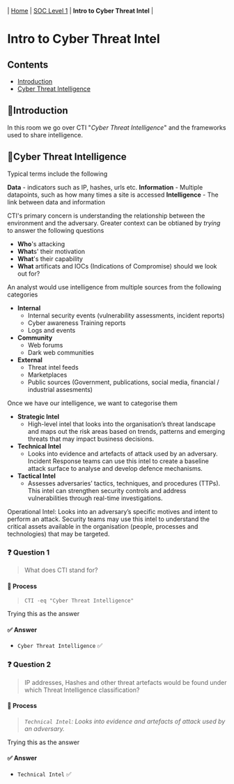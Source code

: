 | [Home](../README.md) | [SOC Level 1](../SOClevel1.md) | **Intro to Cyber Threat Intel** |

# Intro to Cyber Threat Intel

## Contents
- [Introduction](#introduction)
- [Cyber Threat Intelligence](#cyberthreatintelligence)


## 📘Introduction

In this room we go over CTI "_Cyber Threat Intelligence_" and the frameworks used to share intelligence. 


## 📘Cyber Threat Intelligence

Typical terms include the following

**Data** - indicators such as IP, hashes, urls etc.
**Information** - Multiple datapoints, such as how many times a site is accessed
**Intelligence** - The link between data and information

CTI's primary concern is understanding the relationship between the environment and the adversary. Greater context can be obtianed by _trying_ to answer the following questions
- **Who**'s attacking
- **What**s' their motivation
- **What**'s their capability
- **What** artificats and IOCs (Indications of Compromise) should we look out for?

An analyst would use intelligence from multiple sources from the following categories
- **Internal**
  - Internal security events (vulnerability assessments, incident reports)
  - Cyber awareness Training reports
  - Logs and events
- **Community**
  - Web forums
  - Dark web communities
- **External**
  - Threat intel feeds
  - Marketplaces
  - Public sources (Government, publications, social media, financial / industrial assesments)

Once we have our intelligence, we want to categorise them
- **Strategic Intel**
  - High-level intel that looks into the organisation’s threat landscape and maps out the risk areas based on trends, patterns and emerging threats that may impact business decisions.
- **Technical Intel**
  - Looks into evidence and artefacts of attack used by an adversary. Incident Response teams can use this intel to create a baseline attack surface to analyse and develop defence mechanisms.
- **Tactical Intel**
  - Assesses adversaries’ tactics, techniques, and procedures (TTPs). This intel can strengthen security controls and address vulnerabilities through real-time investigations.

Operational Intel: Looks into an adversary’s specific motives and intent to perform an attack. Security teams may use this intel to understand the critical assets available in the organisation (people, processes and technologies) that may be targeted.

### ❓ Question 1

> What does CTI stand for?

#### 🧪 Process

> `CTI -eq "Cyber Threat Intelligence"`

Trying this as the answer

#### ✅ Answer

- `Cyber Threat Intelligence` ✅


### ❓ Question 2

> IP addresses, Hashes and other threat artefacts would be found under which Threat Intelligence classification?

#### 🧪 Process

> _`Technical Intel`: Looks into evidence and artefacts of attack used by an adversary._

Trying this as the answer

#### ✅ Answer

- `Technical Intel` ✅
